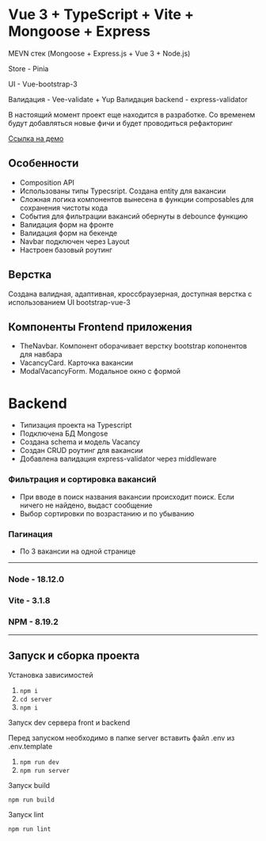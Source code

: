 # Vue 3 + TypeScript + Vite + Mongoose + Express

MEVN стек (Mongoose + Express.js + Vue 3 + Node.js)

Store - Pinia

UI - Vue-bootstrap-3

Валидация - Vee-validate + Yup
Валидация backend - express-validator

В настоящий момент проект еще находится в разработке. Со временем будут добавляться новые фичи и будет проводиться рефакторинг

[Ссылка на демо](https://ansnekit.github.io/)


## Особенности

- Composition API
- Использованы типы Typecsript. Создана entity для вакансии
- Сложная логика компонентов вынесена в функции composables для сохранения чистоты кода
- События для фильтрации вакансий обернуты в debounce функцию
- Валидация форм на фронте
- Валидация форм на бекенде
- Navbar подключен через Layout
- Настроен базовый роутинг

## Верстка

Создана валидная, адаптивная, кроссбраузерная, доступная верстка с использованием UI bootstrap-vue-3

## Компоненты Frontend приложения

- TheNavbar. Компонент оборачивает верстку bootstrap копонентов для навбара
- VacancyCard. Карточка вакансии
- ModalVacancyForm. Модальное окно с формой

# Backend

- Типизация проекта на Typescript
- Подключена БД Mongose
- Создана schema и модель Vacancy
- Создан CRUD роутинг для вакансии
- Добавлена валидация express-validator через middleware

### Фильтрация и сортировка вакансий

- При вводе в поиск названия вакансии происходит поиск. Если ничего не найдено, выдаст сообщение
- Выбор сортировки по возрастанию и по убыванию

### Пагинация

- По 3 вакансии на одной странице

---
### Node - 18.12.0

### Vite - 3.1.8

### NPM - 8.19.2
---
## Запуск и сборка проекта

Установка зависимостей

1. `npm i`
2. `cd server`
3. `npm i`

Запуск dev сервера front и backend

Перед запуском необходимо в папке server вставить файл .env из .env.template

1. `npm run dev`
2. `npm run server`

Запуск build

`npm run build`

Запуск lint

`npm run lint`